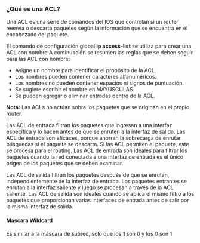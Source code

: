 ### ¿Qué es una ACL?

Una ACL es una serie de comandos del IOS que controlan si un router reenvía o descarta paquetes según la información que se encuentra en el encabezado del paquete.

El comando de configuración global **ip access-list** se utiliza para crear una ACL con nombre
A continuación se resumen las reglas que se deben seguir para las ACL con nombre:

- Asigne un nombre para identificar el propósito de la ACL.
- Los nombres pueden contener caracteres alfanuméricos.
- Los nombres no pueden contener espacios ni signos de puntuación.
- Se sugiere escribir el nombre en MAYÚSCULAS.
- Se pueden agregar o eliminar entradas dentro de la ACL.

**Nota:** Las ACLs no actúan sobre los paquetes que se originan en el propio router.

Las ACL de entrada filtran los paquetes que ingresan a una interfaz específica y lo hacen antes de que se enruten a la interfaz de salida. Las ACL de entrada son eficaces, porque ahorran la sobrecarga de enrutar búsquedas si el paquete se descarta. Si las ACL permiten el paquete, este se procesa para el routing. Las ACL de entrada son ideales para filtrar los paquetes cuando la red conectada a una interfaz de entrada es el único origen de los paquetes que se deben examinar.

Las ACL de salida filtran los paquetes después de que se enrutan, independientemente de la interfaz de entrada. Los paquetes entrantes se enrutan a la interfaz saliente y luego se procesan a través de la ACL saliente. Las ACL de salida son ideales cuando se aplica el mismo filtro a los paquetes que proporcionan varias interfaces de entrada antes de salir por la misma interfaz de salida.

#### Máscara Wildcard
Es similar a la máscara de subred, solo que los 1 son 0 y los 0 son 1